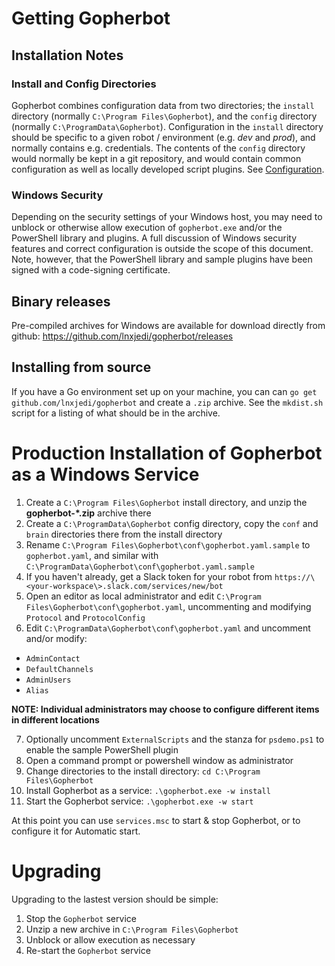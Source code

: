 # Getting Gopherbot

## Installation Notes

### Install and Config Directories
Gopherbot combines configuration data from two directories; the `install` directory (normally `C:\Program Files\Gopherbot`), and the `config` directory (normally `C:\ProgramData\Gopherbot`). Configuration in the `install` directory should be specific to a given robot / environment (e.g. *dev* and *prod*), and normally contains e.g. credentials. The contents of the `config` directory would normally be kept in a git repository, and would contain common configuration as well as locally developed script plugins. See [Configuration](Configuration.md).

### Windows Security
Depending on the security settings of your Windows host, you may need to unblock or otherwise allow execution of `gopherbot.exe` and/or the PowerShell library and plugins. A full discussion of Windows security features and correct configuration is outside the scope of this document. Note, however, that the PowerShell library and sample plugins have been signed with a code-signing certificate.

## Binary releases
Pre-compiled archives for Windows are available for download directly from github:
https://github.com/lnxjedi/gopherbot/releases

## Installing from source
If you have a Go environment set up on your machine, you can can `go get github.com/lnxjedi/gopherbot` and create a `.zip` archive. See the `mkdist.sh` script for a listing of what should be in the archive.

# Production Installation of Gopherbot as a Windows Service

1. Create a `C:\Program Files\Gopherbot` install directory, and unzip the **gopherbot-\*.zip** archive there
1. Create a `C:\ProgramData\Gopherbot` config directory, copy the `conf` and `brain` directories there from the install directory
1. Rename `C:\Program Files\Gopherbot\conf\gopherbot.yaml.sample` to `gopherbot.yaml`, and similar with `C:\ProgramData\Gopherbot\conf\gopherbot.yaml.sample`
1. If you haven't already, get a Slack token for your robot from `https://\<your-workspace\>.slack.com/services/new/bot`
1. Open an editor as local administrator and edit `C:\Program Files\Gopherbot\conf\gopherbot.yaml`, uncommenting and modifying `Protocol` and `ProtocolConfig`
1. Edit `C:\ProgramData\Gopherbot\conf\gopherbot.yaml` and uncomment and/or modify:
  * `AdminContact`
  * `DefaultChannels`
  * `AdminUsers`
  * `Alias`

**NOTE: Individual administrators may choose to configure different items in different locations**

7. Optionally uncomment `ExternalScripts` and the stanza for `psdemo.ps1` to enable the sample PowerShell plugin
1. Open a command prompt or powershell window as administrator
1. Change directories to the install directory: `cd C:\Program Files\Gopherbot`
1. Install Gopherbot as a service: `.\gopherbot.exe -w install`
1. Start the Gopherbot service: `.\gopherbot.exe -w start`

At this point you can use `services.msc` to start & stop Gopherbot, or to configure it for Automatic start.

# Upgrading

Upgrading to the lastest version should be simple:
1. Stop the `Gopherbot` service
1. Unzip a new archive in `C:\Program Files\Gopherbot`
2. Unblock or allow execution as necessary
3. Re-start the `Gopherbot` service
